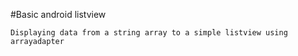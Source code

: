#Basic android listview

``Displaying data from a string array to a simple listview using arrayadapter``